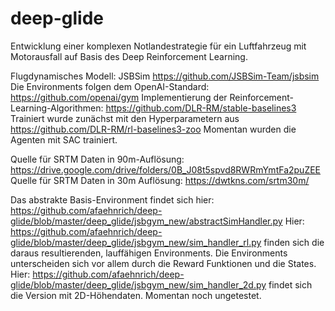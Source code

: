 # deep-glide
Entwicklung einer komplexen Notlandestrategie für ein Luftfahrzeug mit Motorausfall auf Basis des Deep Reinforcement Learning.

Flugdynamisches Modell: JSBSim https://github.com/JSBSim-Team/jsbsim
Die Environments folgen dem OpenAI-Standard: https://github.com/openai/gym
Implementierung der Reinforcement-Learning-Algorithmen: https://github.com/DLR-RM/stable-baselines3
Trainiert wurde zunächst mit den Hyperparametern aus https://github.com/DLR-RM/rl-baselines3-zoo
Momentan wurden die Agenten mit SAC trainiert.

Quelle für SRTM Daten in 90m-Auflösung: https://drive.google.com/drive/folders/0B_J08t5spvd8RWRmYmtFa2puZEE
Quelle für SRTM Daten in 30m Auflösung: https://dwtkns.com/srtm30m/

Das abstrakte Basis-Environment findet sich hier: https://github.com/afaehnrich/deep-glide/blob/master/deep_glide/jsbgym_new/abstractSimHandler.py
Hier: https://github.com/afaehnrich/deep-glide/blob/master/deep_glide/jsbgym_new/sim_handler_rl.py finden sich die daraus resultierenden, lauffähigen Environments. Die Environments unterscheiden sich vor allem durch die Reward Funktionen und die States.
Hier: https://github.com/afaehnrich/deep-glide/blob/master/deep_glide/jsbgym_new/sim_handler_2d.py findet sich die Version mit 2D-Höhendaten. Momentan noch ungetestet.
